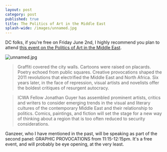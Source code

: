 ```yaml
---
layout: post
category: post
published: true
title: The Politics of Art in the Middle East
splash-wide: /images/unnamed.jpg
---
```

DC folks, if you're free on Friday June 2nd, I highly recommend you plan to attend [this event on the Politics of Art in the Middle East](https://www.eventbrite.com/e/the-politics-of-art-in-the-middle-east-tickets-34035942420). 

![unnamed.jpg]({{site.baseurl}}/images/unnamed.jpg)


> Graffiti covered the city walls. Cartoons were raised on placards. Poetry echoed from public squares.
Creative provocations shaped the 2011 revolutions that electrified the Middle East and North Africa. Six years later, in the face of repression, visual artists and novelists offer the boldest critiques of resurgent autocracy.

>ICWA Fellow Jonathan Guyer has assembled prominent artists, critics and writers to consider emerging trends in the visual and literary cultures of the contemporary Middle East and their relationship to politics. Comics, paintings, and fiction will set the stage for a new way of thinking about a region that is too often reduced to security considerations.

Ganzeer, who I have mentioned in the past, will be speaking as part of the second panel: GRAPHIC PROVOCATIONS from 11:15-12:15pm. It's a free event, and will probably be eye opening, at the very least.
